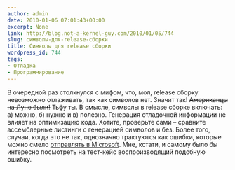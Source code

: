 ```yaml
---
author: admin
date: 2010-01-06 07:01:43+00:00
excerpt: None
link: http://blog.not-a-kernel-guy.com/2010/01/05/744
slug: символы-для-release-сборки
title: Символы для release сборки
wordpress_id: 744
tags:
- Отладка
- Программирование
---
```


В очередной раз столкнулся с мифом, что, мол, release сборку невозможно отлаживать, так как символов нет. Значит так! <del>Американцы на Луне были!</del> Тьфу ты. В смысле, символы в release сборке включать: а) можно, б) нужно и в) полезно. Генерация отладочной информации не влияет на оптимизацию кода. Хотите, проверьте сами – сравните ассемблерные листинги с генерацией символов и без. Более того, случаи, когда это не так, однозначно трактуются как ошибки, которые можно смело [отправлять в Microsoft](http://blog.not-a-kernel-guy.com/2007/04/27/177). Мне, кстати, и самому было бы интересно посмотреть на тест-кейс воспроизводящий подобную ошибку.
